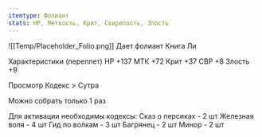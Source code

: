 ```yaml
---
itemtype: Фолиант
stats: HP, Меткость, Крит, Свирепость, Злость
---
```

![[Temp/Placeholder_Folio.png]]
Дает фолиант Книга Ли

Характеристики (переплет)
НР +137
МТК +72
Крит +37
СВР +8
Злость +9

Просмотр Кодекс > Сутра

Можно собрать только 1 раз

Для активации необходимы кодексы: 
Сказ о персиках  - 2 шт
Железная воля  - 4 шт
Гид по волкам  - 3 шт
Багрянец  - 2 шт
Минор  - 2 шт

